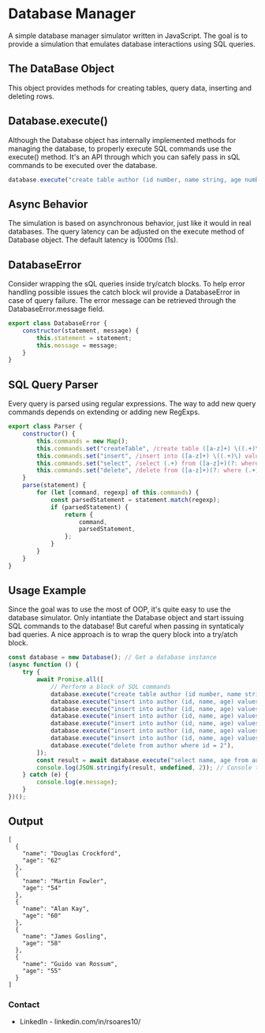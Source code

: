 # Database Manager

A simple database manager simulator written in JavaScript. The goal is to provide a simulation that emulates database interactions using SQL queries.

## The DataBase Object

This object provides methods for creating tables, query data, inserting and deleting rows.

## Database.execute()

Although the Database object has internally implemented methods for managing the database, to properly execute SQL commands use the execute() method. It's an API through which you can safely pass in sQL commands to be executed over the database.

```javascript
database.execute("create table author (id number, name string, age number, city string, state string, country string)"),
```

## Async Behavior

The simulation is based on asynchronous behavior, just like it would in real databases. The query latency can be adjusted on the execute method of Database object. The default latency is 1000ms (1s).

## DatabaseError

Consider wrapping the sQL queries inside try/catch blocks. To help error handling possible issues the catch block wil provide a DatabaseError in case of query failure. The error message can be retrieved through the DatabaseError.message field.

```javascript
export class DatabaseError {
    constructor(statement, message) {
        this.statement = statement;
        this.message = message;
    }
}
```

## SQL Query Parser

Every query is parsed using regular expressions. The way to add new query commands depends on extending or adding new RegExps.

```javascript
export class Parser {
    constructor() {
        this.commands = new Map();
        this.commands.set("createTable", /create table ([a-z]+) \((.+)\)/);
        this.commands.set("insert", /insert into ([a-z]+) \((.+)\) values \((.+)\)/);
        this.commands.set("select", /select (.+) from ([a-z]+)(?: where (.+))?/);
        this.commands.set("delete", /delete from ([a-z]+)(?: where (.+))?/);
    }
    parse(statement) {
        for (let [command, regexp] of this.commands) {
            const parsedStatement = statement.match(regexp);
            if (parsedStatement) {
                return {
                    command,
                    parsedStatement,
                };
            }
        }
    }
}
```

## Usage Example

Since the goal was to use the most of OOP, it's quite easy to use the database simulator. Only intantiate the Database object and start issuing SQL commands to the database! But careful when passing in syntaticaly bad queries. A nice approach is to wrap the query block into a try/atch block.

```javascript
const database = new Database(); // Get a database instance
(async function () {
    try {
        await Promise.all([
            // Perform a block of SQL commands
            database.execute("create table author (id number, name string, age number, city string, state string, country string)"),
            database.execute("insert into author (id, name, age) values (1, Douglas Crockford, 62)"),
            database.execute("insert into author (id, name, age) values (2, Linus Torvalds, 47)"),
            database.execute("insert into author (id, name, age) values (3, Martin Fowler, 54)"),
            database.execute("insert into author (id, name, age) values (4, Alan Kay, 60)"),
            database.execute("insert into author (id, name, age) values (5, James Gosling, 58)"),
            database.execute("insert into author (id, name, age) values (6, Guido van Rossum, 55)"),
            database.execute("delete from author where id = 2"),
        ]);
        const result = await database.execute("select name, age from author"); // Query some data right after
        console.log(JSON.stringify(result, undefined, 2)); // Console the queried data
    } catch (e) {
        console.log(e.message);
    }
})();
```

## Output

```console
[
  {
    "name": "Douglas Crockford",
    "age": "62"
  },
  {
    "name": "Martin Fowler",
    "age": "54"
  },
  {
    "name": "Alan Kay",
    "age": "60"
  },
  {
    "name": "James Gosling",
    "age": "58"
  },
  {
    "name": "Guido van Rossum",
    "age": "55"
  }
]
```

### Contact

-   LinkedIn - linkedin.com/in/rsoares10/
